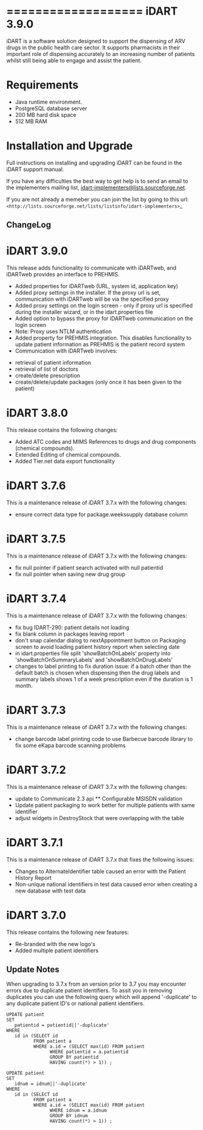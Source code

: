 ===================
iDART 3.9.0
===================

iDART is a software solution designed to support the dispensing of ARV drugs in the public health care sector. It supports pharmacists in their important role of dispensing accurately to an increasing number of patients whilst still being able to engage and assist the patient.

Requirements
============

* Java runtime environment.
* PostgreSQL database server
* 200 MB hard disk space
* 512 MB RAM

Installation and Upgrade
========================

Full instructions on installing and upgrading iDART can be found in the iDART support manual.

If you have any difficulties the best way to get help is to send an
email to the implementers mailing list, idart-implementers@lists.sourceforge.net.
	
If you are not already a memeber you can join the list by going 
to this url: `<http://lists.sourceforge.net/lists/listinfo/idart-implementers>`_

ChangeLog
---------

iDART 3.9.0
=============

This release adds functionality to communicate with iDARTweb, and iDARTweb provides an interface to PREHMIS.

* Added properties for iDARTweb (URL, system id, application key)
* Added proxy settings in the installer. If the proxy url is set, communication with iDARTweb will be via the specified proxy
* Added proxy settings on the login screen - only if proxy url is specified during the installer wizard, or in the idart.properties file
* Added option to bypass the proxy for iDARTweb communication on the login screen
* Note: Proxy uses NTLM authentication
* Added property for PREHMIS integration. This disables functionality to update patient information as PREHMIS is the patient record system
* Communication with iDARTweb involves:
 - retrieval of patient information
 - retrieval of list of doctors
 - create/delete prescription
 - create/delete/update packages (only once it has been given to the patient)


iDART 3.8.0
===========

This release contains the following changes:

* Added ATC codes and MIMS References to drugs and drug components (chemical compounds).
* Extended Editing of chemical compounds.
* Added Tier.net data export functionality

iDART 3.7.6
===========

This is a maintenance release of iDART 3.7.x with the following changes:

* ensure correct data type for package.weekssupply database column

iDART 3.7.5
===========

This is a maintenance release of iDART 3.7.x with the following changes:

* fix null pointer if patient search activated with null patientid
* fix null pointer when saving new drug group

iDART 3.7.4
===========

This is a maintenance release of iDART 3.7.x with the following changes:

* fix bug IDART-290: patient details not loading
* fix blank column in packages leaving report
* don't snap calendar dialog to nextAppointment button on Packaging screen to avoid loading patient history report when selecting date
* in idart.properties file split 'showBatchOnLabels' property into 'showBatchOnSummaryLabels' and 'showBatchOnDrugLabels'
* changes to label printing to fix duration issue: if a batch other than the default batch is chosen when dispensing then the drug labels and summary labels shows 1 of a week prescription even if the duration is 1 month.

iDART 3.7.3
===========

This is a maintenance release of iDART 3.7.x with the following changes:

* change barcode label printing code to use Barbecue barcode library to fix some eKapa barcode scanning problems

iDART 3.7.2
===========

This is a maintenance release of iDART 3.7.x with the following changes:

* update to Communicate 2.3 api
** Configurable MSISDN validation
* Update patient packaging to work better for multiple patients with same identifier
* adjust widgets in DestroyStock that were overlapping with the table

iDART 3.7.1
===========

This is a maintenance release of iDART 3.7.x that fixes the following issues:

* Changes to AlternateIdentifier table caused an error with the Patient History Report
* Non-unique national identifiers in test data caused error when creating a new database with test data

iDART 3.7.0
===========

This release contains the following new features:

* Re-branded with the new logo's
* Added multiple patient identifiers


Update Notes
------------

When upgrading to 3.7.x from an version prior to 3.7 you may encounter errors due to duplicate patient identifiers. To assit you in removing duplicates you can use the following query which will append '-duplicate' to any duplicate patient ID's or national patient identifiers.

	UPDATE patient
	SET
	   patientid = patientid||'-duplicate'
	WHERE
	   id in (SELECT id
			  FROM patient a
			  WHERE a.id = (SELECT max(id) FROM patient
					WHERE patientid = a.patientid
					GROUP BY patientid
					HAVING count(*) > 1)) ;

	UPDATE patient
	SET
	   idnum = idnum||'-duplicate'
	WHERE
	   id in (SELECT id
			  FROM patient a
			  WHERE a.id = (SELECT max(id) FROM patient
					WHERE idnum = a.idnum
					GROUP BY idnum
					HAVING count(*) > 1)) ;
